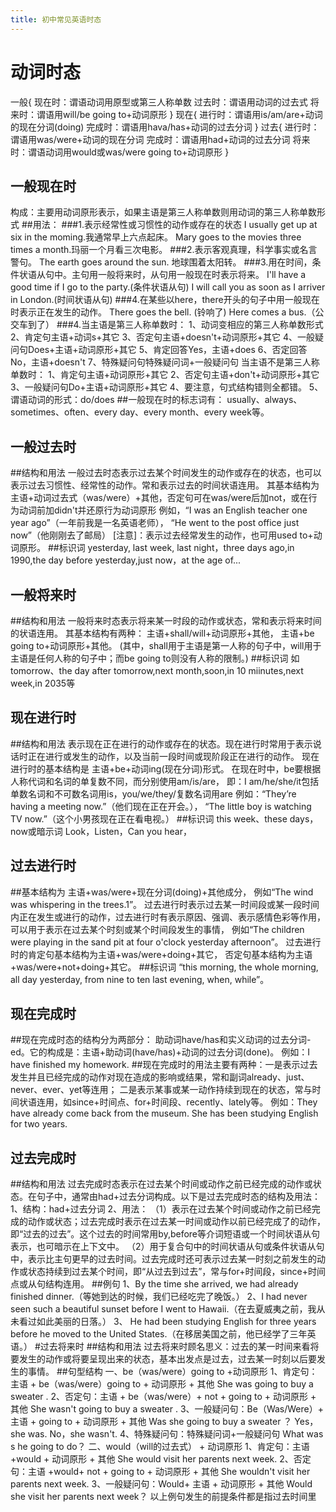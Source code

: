 ```yaml
---
title: 初中常见英语时态
---
```


# 动词时态
一般{
     现在时：谓语动词用原型或第三人称单数
     过去时：谓语用动词的过去式
     将来时：谓语用will/be going to+动词原形
     }
现在{
    进行时：谓语用is/am/are+动词的现在分词(doing)
    完成时：谓语用hava/has+动词的过去分词
    }
过去{
    进行时：谓语用was/were+动词的现在分词
    完成时：谓语用had+动词的过去分词
    将来时：谓语动词用would或was/were going to+动词原形
}
## 一般现在时
 构成：主要用动词原形表示，如果主语是第三人称单数则用动词的第三人称单数形式
 ##用法：
 ###1.表示经常性或习惯性的动作或存在的状态
 I usually get up at six in the moming.我通常早上六点起床。
 Mary goes to the movies three times a month.玛丽一个月看三次电影。
 ###2.表示客观真理，科学事实或名言警句。
 The earth goes  around the sun. 地球围着太阳转。
 ###3.用在时间，条件状语从句中。主句用一般将来时，从句用一般现在时表示将来。
 I'll have a good time if I go to the party.(条件状语从句)
 I will call you as soon as I arriver in London.(时间状语从句)
 ###4.在某些以here，there开头的句子中用一般现在时表示正在发生的动作。
 There goes the bell. (铃响了)
 Here comes a bus.（公交车到了）
###4.当主语是第三人称单数时：
1、动词变相应的第三人称单数形式
2、肯定句主语+动词s+其它
3、否定句主语+doesn't+动词原形+其它
4、一般疑问句Does+主语+动词原形+其它
5、肯定回答Yes，主语+does
6、否定回答No，主语+doesn't
7、特殊疑问句特殊疑问词+一般疑问句
当主语不是第三人称单数时：
1、肯定句主语+动词原形+其它
2、否定句主语+don't+动词原形+其它
3、一般疑问句Do+主语+动词原形+其它
4、要注意，句式结构错则全都错。
5、谓语动词的形式：do/does
##一般现在时的标志词有：
usually、always、sometimes、often、every day、every month、every week等。
## 一般过去时
##结构和用法
一般过去时态表示过去某个时间发生的动作或存在的状态，也可以表示过去习惯性、经常性的动作。常和表示过去的时间状语连用。
其基本结构为主语+动词过去式（was/were）+其他，否定句可在was/were后加not，或在行为动词前加didn't并还原行为动词原形
例如，“I was an English teacher one year ago”（一年前我是一名英语老师），
“He went to the post office just now”（他刚刚去了邮局）
[注意]：表示过去经常发生的动作，也可用used to+动词原形。
##标识词
yesterday, last week, last night，three days ago,in 1990,the day before yesterday,just now，at the age of...

## 一般将来时
##结构和用法
一般将来时态表示将来某一时段的动作或状态，常和表示将来时间的状语连用。
其基本结构有两种：
主语+shall/will+动词原形+其他，
主语+be going to+动词原形+其他。
(其中，shall用于主语是第一人称的句子中，will用于主语是任何人称的句子中；而be going to则没有人称的限制。)
##标识词
如tomorrow、the day after tomorrow,next month,soon,in 10 miinutes,next week,in 2035等
## 现在进行时
##结构和用法
表示现在正在进行的动作或存在的状态。现在进行时常用于表示说话时正在进行或发生的动作，以及当前一段时间或现阶段正在进行的动作。
现在进行时的基本结构是
主语+be+动词ing(现在分词)形式。
在现在时中，be要根据人称代词和名词的单复数不同，而分别使用am/is/are，
即：I am/he/she/it包括单数名词和不可数名词用is，you/we/they/复数名词用are
例如：“They’re having a meeting now.”（他们现在正在开会。），
“The little boy is watching TV now.”（这个小男孩现在正在看电视。）
##标识词
this week、these days，now或暗示词 Look，Listen，Can you hear，
## 过去进行时
##基本结构为
主语+was/were+现在分词(doing)+其他成分，
例如“The wind was whispering in the trees.1”。
过去进行时表示过去某一时间段或某一段时间内正在发生或进行的动作，过去进行时有表示原因、强调、表示感情色彩等作用，可以用于表示在过去某个时刻或某个时间段发生的事情，
例如“The children were playing in the sand pit at four o'clock yesterday afternoon”。
过去进行时的肯定句基本结构为主语+was/were+doing+其它，
否定句基本结构为主语+was/were+not+doing+其它。
##标识词
“this morning, the whole morning, all day yesterday, from nine to ten last evening, when, while”。
## 现在完成时
##现在完成时态的结构分为两部分：
助动词have/has和实义动词的过去分词-ed。它的构成是：主语+助动词(have/has)+动词的过去分词(done)。
例如：I have finished my homework.
##现在完成时的用法主要有两种：一是表示过去发生并且已经完成的动作对现在造成的影响或结果，常和副词already、just、never、ever、yet等连用；
 二是表示某事或某一动作持续到现在的状态，常与时间状语连用，如since+时间点、for+时间段、recently、lately等。
 例如：They have already come back from the museum. 
 She has been studying English for two years.
## 过去完成时
##结构和用法
过去完成时态表示在过去某个时间或动作之前已经完成的动作或状态。在句子中，通常由had+过去分词构成。以下是过去完成时态的结构及用法：
1、结构：had+过去分词
2、用法：
（1）表示在过去某个时间或动作之前已经完成的动作或状态；过去完成时表示在过去某一时间或动作以前已经完成了的动作，即“过去的过去”。这个过去的时间常用by,before等介词短语或一个时间状语从句表示，也可暗示在上下文中。
（2）用于复合句中的时间状语从句或条件状语从句中，表示比主句更早的过去时间。过去完成时还可表示过去某一时刻之前发生的动作或状态持续到过去某个时间，即“从过去到过去”，常与for+时间段，since+时间点或从句结构连用。
##例句
1、By the time she arrived, we had already finished dinner.（等她到达的时候，我们已经吃完了晚饭。）
2、I had never seen such a beautiful sunset before I went to Hawaii.（在去夏威夷之前，我从未看过如此美丽的日落。）
3、 He had been studying English for three years before he moved to the United States.（在移居美国之前，他已经学了三年英语。）
#过去将来时
##结构和用法
过去将来时顾名思义：过去的某一时间来看将要发生的动作或将要呈现出来的状态，基本出发点是过去，过去某一时刻以后要发生的事情。
##句型结构
一、be（was/were）going to +动词原形
1、肯定句：主语 + be（was/were）going to + 动词原形 + 其他
She was going to buy a sweater .
2、否定句：主语 + be（was/were）+ not + going to + 动词原形 + 其他
She wasn't going to buy a sweater .
3、一般疑问句：Be（Was/Were）+ 主语 + going to + 动词原形 + 其他
Was she going to buy a sweater ？
Yes，she was. No，she wasn't.
4、特殊疑问句：特殊疑问词+一般疑问句
What was s he going to do？
二、would（will的过去式） + 动词原形
1、肯定句：主语 +would + 动词原形 + 其他
She would visit her parents next week.
2、否定句：主语 +would+ not + going to + 动词原形 + 其他
She wouldn't visit her parents next week.
3、一般疑问句：Would+ 主语 + 动词原形 + 其他
Would she visit her parents next week？
以上例句发生的前提条件都是指过去时间里
